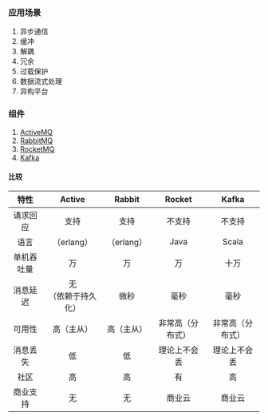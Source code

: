 ### 应用场景

1. 异步通信
2. 缓冲
3. 解耦
4. 冗余
5. 过载保护
6. 数据流式处理
7. 异构平台

### 组件

1. [ActiveMQ](active.md)
2. [RabbitMQ](./rabbit.md)
3. [RocketMQ](./rocket.md)
4. [Kafka](./kafka.md)

#### 比较

|  特性   | Active |  Rabbit   | Rocket  |  Kafka  |
|  :--:  | :-:   | :-:    | :-:    | :-:   |
| 请求回应 | 支持 | 支持 | 不支持 |不支持|
| 语言 | （erlang） | （erlang） | Java |Scala|
| 单机吞吐量 | 万 | 万 | 万 |十万|
| 消息延迟 | 无<br />（依赖于持久化） | 微秒 | 毫秒 |毫秒|
| 可用性 | 高（主从） | 高（主从） | 非常高（分布式） |非常高（分布式）|
| 消息丢失 | 低 | 低 | 理论上不会丢 |理论上不会丢|
| 社区 | 高 | 高 | 有 |高|
| 商业支持 | 无 | 无 | 商业云 |商业云|

